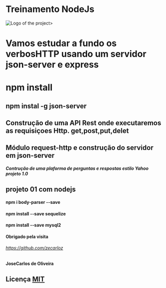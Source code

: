 # Treinamento NodeJs

![Logo of the project](https://encrypted-tbn0.gstatic.com/images?q=tbn:ANd9GcTsa0alt1oJcqt_IZ3JIUY5dMVcBlimLTF3Pg&usqp=CAU)>
 



#  Vamos estudar a fundo os verbosHTTP usando um servidor json-server e express
#  npm install
## npm instal -g json-server
## Construção de uma API Rest onde executaremos as requisiçoes Http. get,post,put,delet 
## Módulo request-http e construção do servidor em json-server

##### Contrução de uma plaforma de perguntas e respostas estilo Yahoo projeto 1.0

## projeto 01 com nodejs
#### npm i body-parser --save
#### npm install --save sequelize
#### npm install --save mysql2



#### Obrigado pela visita 
###### https://github.com/zecarloz 
#### JoseCarlos de Oliveira 

## Licença [MIT](https://choosealicense.com/licenses/mit/)

